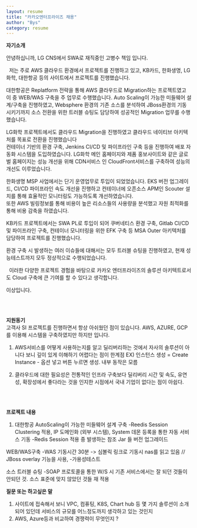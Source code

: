 ```yaml
---
layout: resume
title: "카카오엔터프라이즈 채용"
author: "Bys"
category: resume 
---
```



**자기소개**

안녕하십니까, LG CNS에서 SWA로 재직중인 고병수 책임 입니다.  

&nbsp; 저는 주로 AWS 클라우드 환경에서 프로젝트를 진행하고 있고, 
KB카드, 한화생명, LG화학, 대한항공 등의 사이트에서 프로젝트를 진행했습니다.

대한항공은 Replatform 전략을 통해 AWS 클라우드로 Migration하는 프로젝트였고 이 중 WEB/WAS 구축을 주 업무로 수행했습니다.
Auto Scaling이 가능한 미들웨어 설계/구축을 진행하였고, Websphere 환경의 기존 소스를 분석하여 JBoss환경의 기동 시키기까지 
소스 전환을 위한 트러블 슈팅도 담당하여 성공적인 Migration 업무를 수행했습니다. 

LG화학 프로젝트에서도 클라우드 Migration을 진행하였고 클라우드 네이티브 아키텍처를 목표로 전환을 진행했습니다  
컨테이너 기반의 환경 구축, Jenkins CI/CD 및 파이프라인 구축 등을 진행하여 배포 자동화 시스템을 도입하였습니다.
LG화학 메인 홈페이지와 제품 홍보사이트와 같은 글로벌 홈페이지는 성능 개선을 위해 CDN서비스 인 CloudFront서비스를 구축하여 성능의 개선도 이루었습니다. 

한화생명 MSP 사업에서는 단기 운영업무로 투입이 되었었습니다.
EKS 버전 업그레이드, CI/CD 파이프라인 속도 개선을 진행하고 컨테이너에 오픈소스 APM인 Scouter 설치를 통해 효율적인 모니터링도 가능하도록 개선하였습니다.   
또한 AWS 빌링정보를 통해 비용이 높은 리소스들의 사용량을 분석했고 자원 최적화를 통해 비용 감축을 하였습니다.

KB카드 프로젝트에서는 SWA PL로 투입이 되어 쿠버네티스 환경 구축, Gitlab CI/CD 및 파이프라인 구축, 
컨테이너 모니터링을 위한 EFK 구축 등 MSA Outer 아키텍처를 담당하여 프로젝트를 진행했습니다.  

환경 구축 시 발생하는 여러 이슈들에 대해서는 모두 트러블 슈팅을 진행하였고, 현재 성능테스트까지 모두 정상적으로 수행되었습니다. 

&nbsp; 이러한 다양한 프로젝트 경험을 바탕으로 카카오 엔터프라이즈의 솔루션 아키텍트로서도 Cloud 구축에 큰 기여를 할 수 있다고 생각합니다.   

이상입니다.

<br><br>



**지원동기**  
고객사 SI 프로젝트를 진행하면서 항상 아쉬웠던 점이 있습니다. 
AWS, AZURE, GCP를 이용해 시스템을 구축하였지만 하지만  입니다. 

1. AWS서비스를 어떻게 사용하는지를 알고 딜리버리하는 것에서 
자사의 솔루션이 아니다 보니 깊이 있게 이해하기 어렵다는 점이 한계점
EX) 인스턴스 생성 = Create Instance - 옵션 넣고 버튼 누르면 생성. 내부 동작은 모름

2. 클라우드에 대한 필요성은 전통적인 인프라 구축보다 딜리버리 시간 및 속도, 유연성, 확장성에서 좋다라는 것을 인지한 시점에서 
국내 기업이 없다는 점이 아쉽다. 

<br><br>


**프로젝트 내용**  
1. 대한항공
AutoScaling이 가능한 미들웨어 설계 구축
-Reedis Session Clustering 적용, IP 도메인화 (외부 시스템), System 데몬 등록을 통한 자동 서비스 기동
-Redis Session 적용 중 발생하는 참조 Jar 들  버전 업그레이드 

WEB/WAS구축
-WAS 기동시간 30분 -> 심볼릭 링크로 기동시 nas를 읽고 있음 // JBoss overlay 기능을 사용, 
-가용성테스트

소스 트러블 슈팅
-SOAP 프로토콜을 통한 W/S 시 기존 서비스에서는 잘 되던 것들이 안되던 것. 소스 표준에 맞지 않았던 것들 재 적용



**질문 또는 하고싶은 말**
1. 사이트에 접속해서 보니 VPC, 컴퓨팅, K8S, Chart hub 등 몇 가지 솔루션이 소개 되어 있던데 서비스의 규모를 어느정도까지 생각하고 있는 것인지
2. AWS, Azure등과 비교하여 경쟁력이 무엇인지 ?

<br><br>



